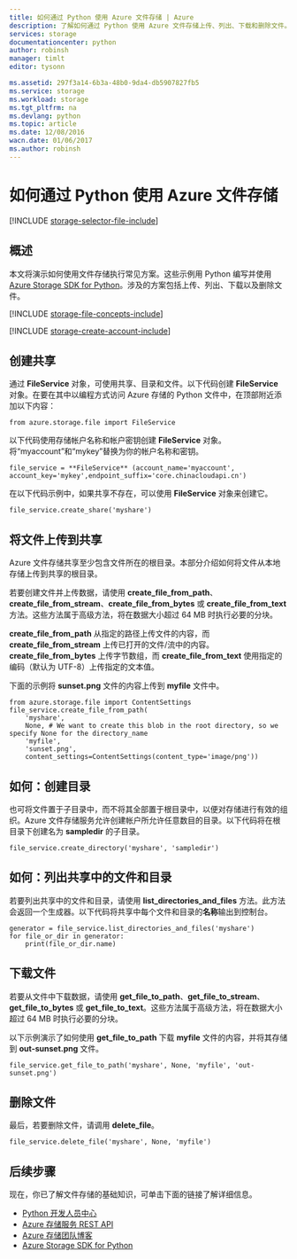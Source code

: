 ```yaml
---
title: 如何通过 Python 使用 Azure 文件存储 | Azure
description: 了解如何通过 Python 使用 Azure 文件存储上传、列出、下载和删除文件。
services: storage
documentationcenter: python
author: robinsh
manager: timlt
editor: tysonn

ms.assetid: 297f3a14-6b3a-48b0-9da4-db5907827fb5
ms.service: storage
ms.workload: storage
ms.tgt_pltfrm: na
ms.devlang: python
ms.topic: article
ms.date: 12/08/2016
wacn.date: 01/06/2017
ms.author: robinsh
---
```


# 如何通过 Python 使用 Azure 文件存储

[!INCLUDE [storage-selector-file-include](../../includes/storage-selector-file-include.md)]

## 概述

本文将演示如何使用文件存储执行常见方案。这些示例用 Python 编写并使用 [Azure Storage SDK for Python]。涉及的方案包括上传、列出、下载以及删除文件。

[!INCLUDE [storage-file-concepts-include](../../includes/storage-file-concepts-include.md)]

[!INCLUDE [storage-create-account-include](../../includes/storage-create-account-include.md)]

## 创建共享
通过 **FileService** 对象，可使用共享、目录和文件。以下代码创建 **FileService** 对象。在要在其中以编程方式访问 Azure 存储的 Python 文件中，在顶部附近添加以下内容：

    from azure.storage.file import FileService

以下代码使用存储帐户名称和帐户密钥创建 **FileService** 对象。将“myaccount”和“mykey”替换为你的帐户名称和密钥。

    file_service = **FileService** (account_name='myaccount', account_key='mykey',endpoint_suffix='core.chinacloudapi.cn')

在以下代码示例中，如果共享不存在，可以使用 **FileService** 对象来创建它。

    file_service.create_share('myshare')

## 将文件上传到共享

Azure 文件存储共享至少包含文件所在的根目录。本部分介绍如何将文件从本地存储上传到共享的根目录。

若要创建文件并上传数据，请使用 **create\_file\_from\_path**、**create\_file\_from\_stream**、**create\_file\_from\_bytes** 或 **create\_file\_from\_text** 方法。这些方法属于高级方法，将在数据大小超过 64 MB 时执行必要的分块。

**create\_file\_from\_path** 从指定的路径上传文件的内容，而 **create\_file\_from\_stream** 上传已打开的文件/流中的内容。**create\_file\_from\_bytes** 上传字节数组，而 **create\_file\_from\_text** 使用指定的编码（默认为 UTF-8）上传指定的文本值。

下面的示例将 **sunset.png** 文件的内容上传到 **myfile** 文件中。

    from azure.storage.file import ContentSettings
    file_service.create_file_from_path(
        'myshare',
        None, # We want to create this blob in the root directory, so we specify None for the directory_name
        'myfile',
        'sunset.png',
        content_settings=ContentSettings(content_type='image/png'))

## 如何：创建目录

也可将文件置于子目录中，而不将其全部置于根目录中，以便对存储进行有效的组织。Azure 文件存储服务允许创建帐户所允许任意数目的目录。以下代码将在根目录下创建名为 **sampledir** 的子目录。

    file_service.create_directory('myshare', 'sampledir')

## 如何：列出共享中的文件和目录

若要列出共享中的文件和目录，请使用 **list\_directories\_and\_files** 方法。此方法会返回一个生成器。以下代码将共享中每个文件和目录的**名称**输出到控制台。

    generator = file_service.list_directories_and_files('myshare')
    for file_or_dir in generator:
        print(file_or_dir.name)

## 下载文件

若要从文件中下载数据，请使用 **get\_file\_to\_path**、**get\_file\_to\_stream**、**get\_file\_to\_bytes** 或 **get\_file\_to\_text**。这些方法属于高级方法，将在数据大小超过 64 MB 时执行必要的分块。

以下示例演示了如何使用 **get\_file\_to\_path** 下载 **myfile** 文件的内容，并将其存储到 **out-sunset.png** 文件。

    file_service.get_file_to_path('myshare', None, 'myfile', 'out-sunset.png')

## 删除文件

最后，若要删除文件，请调用 **delete\_file**。

    file_service.delete_file('myshare', None, 'myfile')

## 后续步骤

现在，你已了解文件存储的基础知识，可单击下面的链接了解详细信息。

- [Python 开发人员中心](/develop/python/)
- [Azure 存储服务 REST API](http://msdn.microsoft.com/zh-cn/library/azure/dd179355)
- [Azure 存储团队博客]
- [Azure Storage SDK for Python]

[Azure 存储团队博客]: http://blogs.msdn.com/b/windowsazurestorage/
[Azure Storage SDK for Python]: https://github.com/Azure/azure-storage-python

<!---HONumber=Mooncake_0103_2017-->